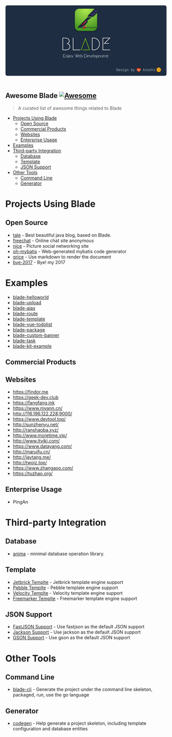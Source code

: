 <p align="center">
  <br>
  <img width="600" src="./blade-cover.png" alt="logo of blade-awesome repository">
  <br>
  <br>
</p>

## Awesome Blade [![Awesome](https://cdn.rawgit.com/sindresorhus/awesome/d7305f38d29fed78fa85652e3a63e154dd8e8829/media/badge.svg)](https://github.com/sindresorhus/awesome)

> A curated list of awesome things related to Blade

- [Projects Using Blade](#projects-using-blade)
  - [Open Source](#open-source)
  - [Commercial Products](#commercial-products)
  - [Websites](#appswebsites)
  - [Enterprise Usage](#enterprise-usage)
- [Examples](#examples) 
- [Third-party Integration](#third-party-integration)
  - [Database](#database)
  - [Template](#template)
  - [JSON Support](#json-support)
- [Other Tools](#other-tools)
  - [Command Line](#command-line)
  - [Generator](#generator)
  
# Projects Using Blade

## Open Source

- [tale](https://github.com/otale/tale) - Best beautiful java blog, based on Blade.
- [freechat](https://github.com/biezhi/freechat) - Online chat site anonymous
- [nice](https://github.com/biezhi/nice) - Picture social networking site
- [oh-mybatis](https://github.com/biezhi/oh-mybatis) - Web-generated mybatis code generator
- [grice](https://github.com/biezhi/grice) - Use markdown to render the document
- [bye-2017](https://github.com/biezhi/bye-2017) - Bye! my 2017

# Examples

- [blade-helloworld](https://github.com/lets-blade/blade-demos/tree/master/blade-helloworld)
- [blade-upload](https://github.com/lets-blade/blade-demos/tree/master/blade-upload)
- [blade-ajax](https://github.com/lets-blade/blade-demos/tree/master/blade-ajax)
- [blade-route](https://github.com/lets-blade/blade-demos/tree/master/blade-route)
- [blade-template](https://github.com/lets-blade/blade-demos/tree/master/blade-template)
- [blade-vue-todolist](https://github.com/lets-blade/blade-demos/tree/master/blade-vue-todolist)
- [blade-package](https://github.com/lets-blade/blade-demos/tree/master/blade-package)
- [blade-custom-banner](https://github.com/lets-blade/blade-demos/tree/master/blade-custom-banner)
- [blade-task](https://github.com/lets-blade/blade-demos/tree/master/blade-task)
- [blade-kit-example](https://github.com/lets-blade/blade-demos/tree/master/blade-kit-example/src/main/java/com/blade/demo/kit)

## Commercial Products

## Websites

- https://findor.me
- https://geek-dev.club
- https://fangfang.ink
- https://www.myann.cn/
- http://116.196.122.228:9000/
- https://www.devtool.top/
- http://sunzhenyu.net/
- http://ranshaoba.xyz/
- http://www.moretime.vip/
- http://www.itviki.com/
- https://www.datayang.com/
- http://maruifu.cn/
- http://jaytang.me/
- http://twojz.top/
- https://www.zhangaoo.com/
- https://tuzhao.org/

## Enterprise Usage

- PingAn

# Third-party Integration

## Database

- [anima](https://github.com/biezhi/anima) - minimal database operation library. 

## Template

- [Jetbrick Templte](https://github.com/lets-blade/blade-template-engines/tree/master/blade-template-jetbrick) - Jetbrick template engine support
- [Pebble Templte](https://github.com/lets-blade/blade-template-engines/tree/master/blade-template-pebble) - Pebble template engine support
- [Velocity Templte](https://github.com/lets-blade/blade-template-engines/tree/master/blade-template-velocity) - Velocity template engine support
- [Freemarker Templte](https://github.com/lets-blade/blade-template-engines/tree/master/blade-template-freemarker) - Freemarker template engine support

## JSON Support

- [FastJSON Support](https://github.com/lets-blade/blade-json-support/tree/master/blade-fastjson-support) - Use fastjson as the default JSON support
- [Jackson Support](https://github.com/lets-blade/blade-json-support/tree/master/blade-jackson-support) - Use jackson as the default JSON support
- [GSON Support](https://github.com/lets-blade/blade-json-support/tree/master/blade-gson-support) - Use gson as the default JSON support

# Other Tools

## Command Line

- [blade-cli](https://github.com/biezhi/blade-cli) - Generate the project under the command line skeleton, packaged, run, use the go language

## Generator

- [codegen](https://github.com/lets-blade/codegen) - Help generate a project skeleton, including template configuration and database entities

